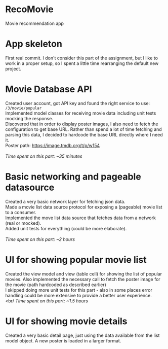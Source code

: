 # RecoMovie
Movie recommendation app

# App skeleton
First real commit. I don't consider this part of the assignment, but I like to work in a proper setup, so I spent a
little time rearranging the default new project. 

# Movie Database API
Created user account, got API key and found the right service to use:<br/>
`/3/movie/popular`<br>
Implemented model classes for receiving movie data including unit tests mocking the response.<br/>
Discovered that in order to display poster images, I also need to fetch the configuration to get base URL. Rather than
spend a lot of time fetching and parsing this data, I decided to hardcode the base URL directly where I need it.<br/>
Poster path: https://image.tmdb.org/t/p/w154 <br/>
<br/>
<i>Time spent on this part: ~35 minutes</i>

# Basic networking and pageable datasource
Created a very basic network layer for fetching json data.<br/>
Made a movie list data source protocol for exposing a (pageable) movie list to a consumer.<br/>
Implemented the move list data source that fetches data from a network (real or mocked).<br/>
Added unit tests for everything (could be more elaborate).<br/>
<br/>
<i>Time spent on this part: ~2 hours</i>

# UI for showing popular movie list
Created the view model and view (table cell) for showing the list of popular movies. Also implemented the necessary
call to fetch the poster image for the movie (path hardcoded as described earlier)<br/>
I skipped doing more unit tests for this part - also in some places error handling could be more extensive to provide a
better user experience.<br/>
<br/
<i>Time spent on this part: ~1.5 hours</i>

# UI for showing movie details
Created a very basic detail page, just using the data available from the list model object. A new poster is loaded in a
larger format.
